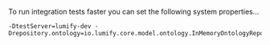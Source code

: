 
To run integration tests faster you can set the following system properties...

```
-DtestServer=lumify-dev -Drepository.ontology=io.lumify.core.model.ontology.InMemoryOntologyRepository
```